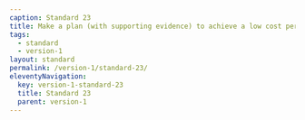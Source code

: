 ```yaml
---
caption: Standard 23
title: Make a plan (with supporting evidence) to achieve a low cost per transaction across the digital and assisted digital service. Report performance data on the Performance Platform.
tags:
  - standard
  - version-1
layout: standard
permalink: /version-1/standard-23/
eleventyNavigation:
  key: version-1-standard-23
  title: Standard 23
  parent: version-1
---
```

